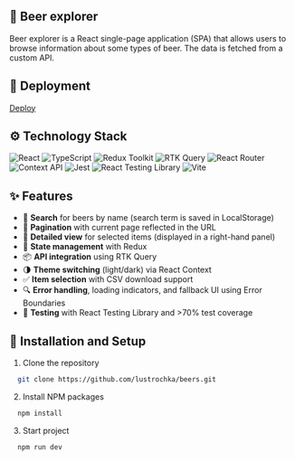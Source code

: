 ## 🍺 Beer explorer

Beer explorer is a React single-page application (SPA) that allows users to browse information about some types of beer. The data is fetched from a custom API.

## 🚀 Deployment

[Deploy](https://beers-data.netlify.app)

## ⚙️ Technology Stack

![React](https://img.shields.io/badge/react-%2320232a.svg?style=for-the-badge&logo=react&logoColor=%2361DAFB)
![TypeScript](https://img.shields.io/badge/typescript-%23007ACC.svg?style=for-the-badge&logo=typescript&logoColor=white)
![Redux Toolkit](https://img.shields.io/badge/Redux--Toolkit-764ABC?style=for-the-badge&logo=redux&logoColor=white)
![RTK Query](https://img.shields.io/badge/RTK--Query-593D88?style=for-the-badge&logo=redux&logoColor=white)
![React Router](https://img.shields.io/badge/React--Router-CA4245?style=for-the-badge&logo=react-router&logoColor=white)
![Context API](https://img.shields.io/badge/Context--API-61DAFB?style=for-the-badge&logo=react&logoColor=black)
![Jest](https://img.shields.io/badge/Jest-C21325?style=for-the-badge&logo=jest&logoColor=white)
![React Testing Library](https://img.shields.io/badge/Testing--Library-E33332?style=for-the-badge&logo=testing-library&logoColor=white)
![Vite](https://img.shields.io/badge/vite-%23646CFF.svg?style=for-the-badge&logo=vite&logoColor=white)

## ✨ Features

- 🔎 **Search** for beers by name (search term is saved in LocalStorage)
- 📄 **Pagination** with current page reflected in the URL
- 📑 **Detailed view** for selected items (displayed in a right-hand panel)
- 🧠 **State management** with Redux
- 📦 **API integration** using RTK Query
- 🌗 **Theme switching** (light/dark) via React Context
- ✅ **Item selection** with CSV download support
- 🔍 **Error handling**, loading indicators, and fallback UI using Error Boundaries
- 🔬 **Testing** with React Testing Library and >70% test coverage

## 🔧 Installation and Setup

1. Clone the repository

```sh
  git clone https://github.com/lustrochka/beers.git
```

2. Install NPM packages

```sh
  npm install
```

3. Start project

```sh
  npm run dev
```
